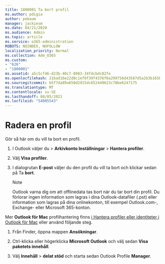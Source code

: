 ```yaml
---
title: 1800001 Ta bort profil
ms.author: pdigia
author: pebaum
manager: jackiesm
ms.date: 04/21/2020
ms.audience: Admin
ms.topic: article
ms.service: o365-administration
ROBOTS: NOINDEX, NOFOLLOW
localization_priority: Normal
ms.collection: Adm_O365
ms.custom:
- "626"
- "1800001"
ms.assetid: a5c5cf46-d23b-40c7-8983-34fdcbdc02fe
ms.openlocfilehash: 21bad16e22d8c1ef0f39f4376f0a299756d43587d5a2b3b165bc6a90c1fc4e1a
ms.sourcegitcommit: b5f7da89a650d2915dc652449623c78be6247175
ms.translationtype: MT
ms.contentlocale: sv-SE
ms.lasthandoff: 08/05/2021
ms.locfileid: "54005543"
---
```

# <a name="delete-a-profile"></a>Radera en profil

Gör så här om du vill ta bort en profil.
  
1. I Outlook väljer  du \> **Arkivkonto Inställningar** \> **Hantera profiler**.

2. Välj **Visa profiler**.

3. I dialogrutan **E-post** väljer du den profil du vill ta bort och klickar sedan på Ta **bort**.

    > [!NOTE]
    > Outlook varna dig om att offlinedata tas bort när du tar bort din profil. Du förlorar ingen information som lagras i dina Outlook-datafiler (.pst) eller information som lagras på dina onlinekonton, till exempel Outlook.com-, Exchange- eller Microsoft 365-konton.
  
Mer **Outlook för Mac** profilhantering finns [i Hantera profiler eller identiteter i Outlook för Mac](https://support.office.com/article/fed2a955-74df-4a24-bef6-78a426958c4c.aspx) eller använd följande steg.
  
1. Från Finder, öppna mappen **Ansökningar**.

2. Ctrl-klicka eller högerklicka **Microsoft Outlook** och välj sedan **Visa paketets innehåll**.

3. Välj **Innehåll** \> **delat stöd** och starta sedan Outlook Profile **Manager**.
